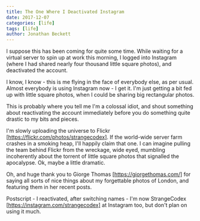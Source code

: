 ```yaml
---
title: The One Where I Deactivated Instagram
date: 2017-12-07
categories: [life]
tags: [life]
author: Jonathan Beckett
---
```


I suppose this has been coming for quite some time. While waiting for a virtual server to spin up at work this morning, I logged into Instagram (where I had shared nearly four thousand little square photos), and deactivated the account.

I know, I know - this is me flying in the face of everybody else, as per usual. Almost everybody is using Instagram now - I get it. I'm just getting a bit fed up with little square photos, when I could be sharing big rectangular photos.

This is probably where you tell me I'm a colossal idiot, and shout something about reactivating the account immediately before you do something quite drastic to my bits and pieces.

I'm slowly uploading the universe to Flickr [https://flickr.com/photos/strangecodex]. If the world-wide server farm crashes in a smoking heap, I'll happily claim that one. I can imagine pulling the team behind Flickr from the wreckage, wide eyed, mumbling incoherently about the torrent of little square photos that signalled the apocalypse. Ok, maybe a little dramatic.

Oh, and huge thank you to Giorge Thomas [https://giorgethomas.com/] for saying all sorts of nice things about my forgettable photos of London, and featuring them in her recent posts.

Postscript - I reactivated, after switching names - I'm now StrangeCodex [https://instagram.com/strangecodex] at Instagram too, but don't plan on using it much.